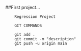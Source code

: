 ##First project...

```
    Regression Project
```

```
    GIT COMMANDS

    git add .
    git commit -m "description"
    git push -u origin main
    
```